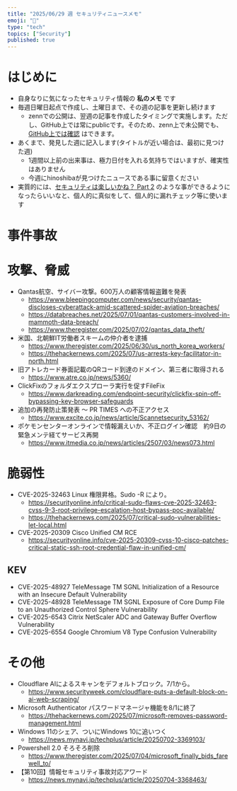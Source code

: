 ```yaml
---
title: "2025/06/29 週 セキュリティニュースメモ"
emoji: "🔖"
type: "tech"
topics: ["Security"]
published: true
---
```


# はじめに
* 自身なりに気になったセキュリティ情報の **私のメモ** です
* 毎週日曜日起点で作成し、土曜日まで、その週の記事を更新し続けます
    * zennでの公開は、翌週の記事を作成したタイミングで実施します。ただし、GitHub上では常にpublicです。そのため、zenn上で未公開でも、[GitHub上では確認](https://github.com/hinoshiba/zenn.dev/tree/main/articles) はできます。
* あくまで、発見した週に記入します(タイトルが近い場合は、最初に見つけた週)
    * 1週間以上前の出来事は、極力日付を入れる気持ちではいますが、確実性はありません
    * 今週にhinoshibaが見つけたニュースである事に留意ください
* 実質的には、[セキュリティは楽しいかね？ Part 2](https://negi.hatenablog.com/) のような事ができるようになったらいいなと、個人的に真似をして、個人的に漏れチェック等に使います

# 事件事故


# 攻撃、脅威

* Qantas航空、サイバー攻撃。600万人の顧客情報盗難を発表
    * https://www.bleepingcomputer.com/news/security/qantas-discloses-cyberattack-amid-scattered-spider-aviation-breaches/
    * https://databreaches.net/2025/07/01/qantas-customers-involved-in-mammoth-data-breach/
    * https://www.theregister.com/2025/07/02/qantas_data_theft/
* 米国、北朝鮮IT労働者スキームの仲介者を逮捕
    * https://www.theregister.com/2025/06/30/us_north_korea_workers/
    * https://thehackernews.com/2025/07/us-arrests-key-facilitator-in-north.html
* 旧アトレカード券面記載のQRコード到達のドメイン、第三者に取得される
    * https://www.atre.co.jp/news/5360/
* ClickFixのフォルダエクスプローラ実行を促すFileFix
    * https://www.darkreading.com/endpoint-security/clickfix-spin-off-bypassing-key-browser-safeguards
* 追加の再発防止策発表 ～ PR TIMES への不正アクセス
    * https://www.excite.co.jp/news/article/Scannetsecurity_53162/
* ポケモンセンターオンラインで情報漏えいか、不正ログイン確認　約9日の緊急メンテ経てサービス再開
    * https://www.itmedia.co.jp/news/articles/2507/03/news073.html


# 脆弱性

* CVE-2025-32463 Linux 権限昇格。Sudo -R により。
    * https://securityonline.info/critical-sudo-flaws-cve-2025-32463-cvss-9-3-root-privilege-escalation-host-bypass-poc-available/
    * https://thehackernews.com/2025/07/critical-sudo-vulnerabilities-let-local.html
* CVE-2025-20309 Cisco Unified CM RCE
    * https://securityonline.info/cve-2025-20309-cvss-10-cisco-patches-critical-static-ssh-root-credential-flaw-in-unified-cm/

## KEV
* CVE-2025-48927 TeleMessage TM SGNL Initialization of a Resource with an Insecure Default Vulnerability
* CVE-2025-48928 TeleMessage TM SGNL Exposure of Core Dump File to an Unauthorized Control Sphere Vulnerability
* CVE-2025-6543 Citrix NetScaler ADC and Gateway Buffer Overflow Vulnerability
* CVE-2025-6554 Google Chromium V8 Type Confusion Vulnerability


# その他

* Cloudflare AIによるスキャンをデフォルトブロック。7/1から。
    * https://www.securityweek.com/cloudflare-puts-a-default-block-on-ai-web-scraping/
* Microsoft Authenticator パスワードマネージャ機能を8/1に終了
    * https://thehackernews.com/2025/07/microsoft-removes-password-management.html
* Windows 11のシェア、ついにWindows 10に追いつく
    * https://news.mynavi.jp/techplus/article/20250702-3369103/
* Powershell 2.0 そろそろ削除
    * https://www.theregister.com/2025/07/04/microsoft_finally_bids_farewell_to/
* 【第10回】情報セキュリティ事故対応アワード
    * https://news.mynavi.jp/techplus/article/20250704-3368463/
